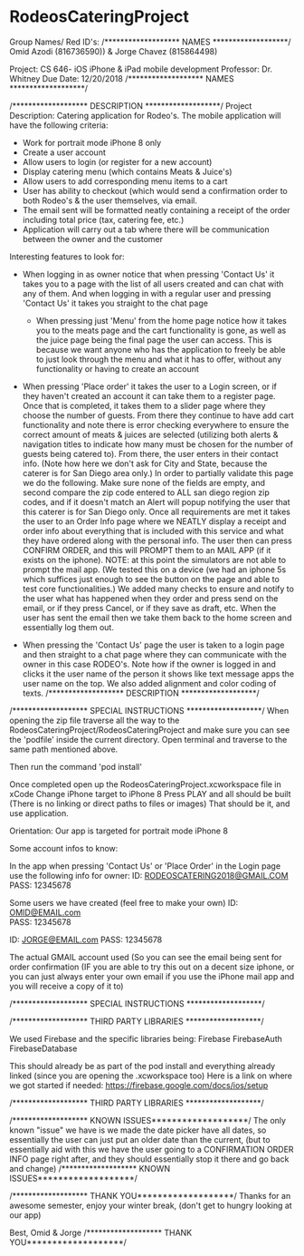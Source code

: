 # RodeosCateringProject
Group Names/ Red ID's: 
/******************* NAMES *******************/
Omid Azodi (816736590))
& 
Jorge Chavez (815864498)

Project: CS 646- iOS iPhone & iPad mobile development
Professor: Dr. Whitney
Due Date: 12/20/2018
/******************* NAMES *******************/

/******************* DESCRIPTION *******************/
Project Description:
Catering application for Rodeo's. The mobile application will have the following criteria:

- Work for portrait mode iPhone 8 only
- Create a user account
- Allow users to login (or register for a new account)
- Display catering menu (which contains Meats & Juice's)
- Allow users to add corresponding menu items to a cart
- User has ability to checkout (which would send a confirmation order to both Rodeo's & the user themselves, via email.
- The email sent will be formatted neatly containing a receipt of the order including total price (tax, catering fee, etc.)
- Application will carry out a tab where there will be communication between the owner and the customer

Interesting features to look for:
- When logging in as owner notice that when pressing 'Contact Us' it takes you to a
  page with the list of all users created and can chat with any of them. And when logging in
  with a regular user and pressing 'Contact Us' it takes you straight to the chat page
  
  - When pressing just 'Menu' from the home page notice how it takes you to 
     the meats page and the cart functionality is gone, as well as the juice page being the final
     page the user can access. This is because we want anyone who has the application
     to freely be able to just look through the menu and what it has to offer, without any functionality or having
     to create an account
     
- When pressing 'Place order' it takes the user to a Login screen, or if they haven't created an account it can take them
to a register page. Once that is completed, it takes them to a slider page where they choose the number of guests. From there they continue to have add cart functionality and note there is error checking everywhere to ensure the correct amount of meats & juices are selected (utilizing both alerts & navigation titles to indicate how many must be chosen for the number of guests being catered to). From there, the user enters in their contact info. (Note how here we don't ask for City and State, because the caterer is for San Diego area only.) In order to partially validate this page we do the following. Make sure none of the fields are empty, and second compare the zip code entered to ALL san diego region zip codes, and if it doesn't match an Alert will popup notifying the user that this caterer is for San Diego only. Once all requirements are met it takes the user to an Order Info page where we NEATLY display a receipt and order info about everything that is included with this service and what they have ordered along with the personal info. The user then can press CONFIRM ORDER, and this will PROMPT them to an MAIL APP (if it exists on the iphone). NOTE: at this point the simulators are not able to prompt the mail app. (We tested this on a device (we had an iphone 5s which suffices just enough to see the button on the page and able to test core functionalities.) We added many checks to ensure and notify to the user what has happened when they order and press send on the email, or if they press Cancel, or if they save as draft, etc. When the user has sent the email then we take them back to the home screen and essentially log them out.

- When pressing the 'Contact Us' page the user is taken to a login page and then straight to a chat page where they can communicate with the owner in this case RODEO's. Note how if the owner is logged in and clicks it the user name of the person it shows like text message apps the user name on the top. We also added alignment and color coding of texts. 
/******************* DESCRIPTION *******************/

/******************* SPECIAL INSTRUCTIONS *******************/
When opening the zip file traverse all the way to the 
RodeosCateringProject/RodeosCateringProject and make sure you can see the 'podfile' inside the current directory. Open terminal and traverse to the same path mentioned above.

Then run the command 
'pod install' 

Once completed open up the RodeosCateringProject.xcworkspace file in xCode
Change iPhone target to iPhone 8 
Press PLAY and all should be built (There is no linking or direct paths to files or images)
That should be it, and use application.

Orientation: Our app is targeted for portrait mode iPhone 8

Some account infos to know:

In the app when pressing 'Contact Us' or 'Place Order' in the Login page use the following info for owner:
ID: RODEOSCATERING2018@GMAIL.COM
PASS: 12345678

Some users we have created (feel free to make your own)
ID: OMID@EMAIL.com  
PASS: 12345678

ID: JORGE@EMAIL.com
PASS: 12345678

The actual GMAIL account used (So you can see the email being sent for order confirmation (IF you are able to try this out on a decent size iphone, or you can just always enter your own email if you use the iPhone mail app and you will receive a copy of it to)

/******************* SPECIAL INSTRUCTIONS *******************/

/******************* THIRD PARTY LIBRARIES *******************/

We used Firebase and the specific libraries being:
Firebase
FirebaseAuth
FirebaseDatabase

This should already be as part of the pod install and everything already linked (since you are opening the .xcworkspace too)
Here is a link on where we got started if needed:
 https://firebase.google.com/docs/ios/setup

/******************* THIRD PARTY LIBRARIES *******************/

/******************* KNOWN ISSUES*******************/
The only known "issue" we have is we made the date picker have all dates, so essentially the user
can just put an older date than the current, (but to essentially aid with this we have the user going to a CONFIRMATION ORDER INFO page right after, and they should essentially stop it there and go back and change)
/******************* KNOWN ISSUES*******************/


/******************* THANK YOU*******************/
Thanks for an awesome semester, enjoy your winter break, (don't get to hungry looking at our app)

Best,
Omid & Jorge
/******************* THANK YOU*******************/

